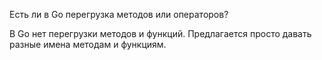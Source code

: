 Есть ли в Go перегрузка методов или операторов?

В Go нет перегрузки методов и функций. Предлагается просто давать разные имена методам и функциям.